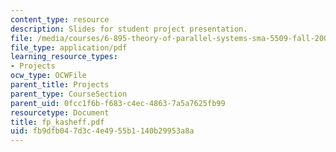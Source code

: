 ```yaml
---
content_type: resource
description: Slides for student project presentation.
file: /media/courses/6-895-theory-of-parallel-systems-sma-5509-fall-2003/fb9dfb047d3c4e4955b1140b29953a8a_fp_kasheff.pdf
file_type: application/pdf
learning_resource_types:
- Projects
ocw_type: OCWFile
parent_title: Projects
parent_type: CourseSection
parent_uid: 0fcc1f6b-f683-c4ec-4863-7a5a7625fb99
resourcetype: Document
title: fp_kasheff.pdf
uid: fb9dfb04-7d3c-4e49-55b1-140b29953a8a
---
```

